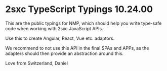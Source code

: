 # 2sxc TypeScript Typings 10.24.00

This are the public typings for NMP, which should help you write type-safe code when working with 2sxc JavaScript APIs.

Use this to create Angular, React, Vue etc. adaptors. 

We recommend to not use this API in the final SPAs and APPs, as the adapters should then provide an abstraction around this. 

Love from Switzerland, 
Daniel
